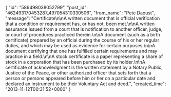  {
   "id": "586498038052799",
   "post_id": "462493170453287_497054310330506",
   "from_name": "Pete Daoust",
   "message": "Certificate\n\nA written document that is official verification that a condition or requirement has, or has not, been met.\n\nA written assurance issued from a court that is notification to another officer, judge, or court of procedures practiced therein.\n\nA document (such as a birth certificate) prepared by an official during the course of his or her regular duties, and which may be used as evidence for certain purposes.\n\nA document certifying that one has fulfilled certain requirements and may practice in a field.\n\nA stock certificate is a paper representing a share of stock in a corporation that has been purchased by its holder.\n\nA certificate of acknowledgment is the written statement by a Notary Public, Justice of the Peace, or other authorized officer that sets forth that a person or persons appeared before him or her on a particular date and declared an instrument to be their Voluntary Act and deed.",
   "created_time": "2013-11-12T00:31:52+0000"
 }
